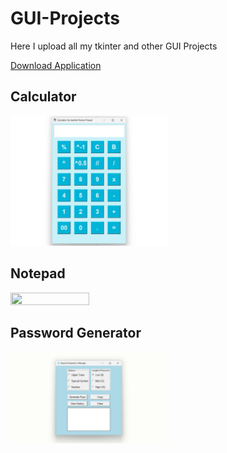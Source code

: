 # GUI-Projects
Here I upload all my tkinter and other GUI Projects

[Download Application](https://github.com/AashishKrPd/GUI-Projects/releases)

## Calculator
<img src="./Calculator/Calc.png" width=50% height=50%>

## Notepad
<img src="./Notepad/Natpad.png" width=50% height=50%>

## Password Generator
<img src="./Password Generator/Password Generator.png" width=50% height=50%>



